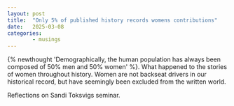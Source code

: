 ```yaml
---
layout: post
title:  "Only 5% of published history records womens contributions"
date:   2025-03-08 
categories: 
        - musings
---
```


{% newthought 'Demographically, the human population has always been composed of 50% men and 50% women' %}. What happened to the stories of women throughout history. Women are not backseat drivers in our historical record, but have seemingly been excluded from the written world. 

Reflections on Sandi Toksvigs seminar.


